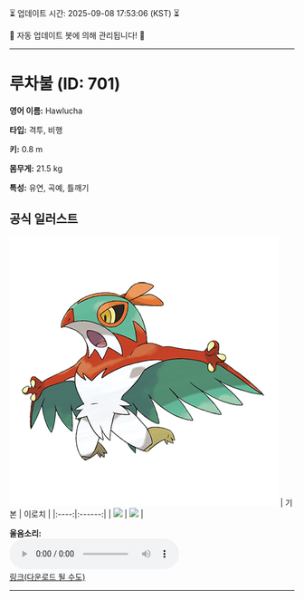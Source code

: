 
⏳ 업데이트 시간: 2025-09-08 17:53:06 (KST) ⏳

🤖 자동 업데이트 봇에 의해 관리됩니다! 🤖

---

# 루차불 (ID: 701)
**영어 이름:** Hawlucha

**타입:** 격투, 비행

**키:** 0.8 m

**몸무게:** 21.5 kg

**특성:** 유연, 곡예, 틀깨기

## 공식 일러스트
![](https://raw.githubusercontent.com/PokeAPI/sprites/master/sprites/pokemon/other/official-artwork/701.png)
| 기본 | 이로치 |
|:----:|:------:|
| <img src="http://play.pokemonshowdown.com/sprites/ani/hawlucha.gif" width="200"> | <img src="http://play.pokemonshowdown.com/sprites/ani-shiny/hawlucha.gif" width="200"> |

**울음소리:**<br><audio controls src="https://raw.githubusercontent.com/PokeAPI/cries/main/cries/pokemon/latest/701.ogg"></audio><br> [링크(다운로드 될 수도)](https://raw.githubusercontent.com/PokeAPI/cries/main/cries/pokemon/latest/701.ogg)


---
